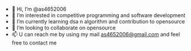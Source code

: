 - 👋 Hi, I’m @as4652006
- 👀 I’m interested in competitive programming and software development
- 🌱 I’m currently learning dsa n algorithm and contribution to opensource
- 💞️ I’m looking to collaborate on opensource
- 📫 U can reach me by using my mail as4652006@gmail.com and feel free to contact me

